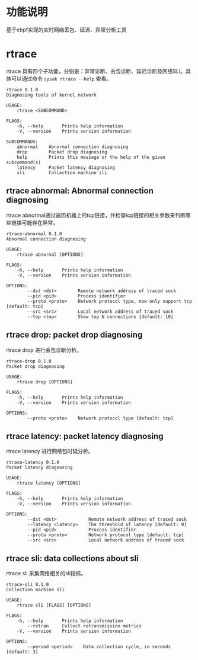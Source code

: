 # 功能说明
基于ebpf实现的实时网络丢包、延迟、异常分析工具

# rtrace

rtrace 具有四个子功能，分别是：异常诊断、丢包诊断、延迟诊断及网络SLI。具体可以通过命令 `sysak rtrace --help` 查看。

```shell
rtrace 0.1.0
Diagnosing tools of kernel network

USAGE:
    rtrace <SUBCOMMAND>

FLAGS:
    -h, --help       Prints help information
    -V, --version    Prints version information

SUBCOMMANDS:
    abnormal    Abnormal connection diagnosing
    drop        Packet drop diagnosing
    help        Prints this message or the help of the given subcommand(s)
    latency     Packet latency diagnosing
    sli         Collection machine sli

```

## rtrace abnormal: Abnormal connection diagnosing

rtrace abnormal通过遍历机器上的tcp链接，并检查tcp链接的相关参数来判断哪些链接可能存在异常。

```shell
rtrace-abnormal 0.1.0
Abnormal connection diagnosing

USAGE:
    rtrace abnormal [OPTIONS]

FLAGS:
    -h, --help       Prints help information
    -V, --version    Prints version information

OPTIONS:
        --dst <dst>        Remote network address of traced sock
        --pid <pid>        Process identifier
        --proto <proto>    Network protocol type, now only support tcp [default: tcp]
        --src <src>        Local network address of traced sock
        --top <top>        Show top N connections [default: 10]
```

## rtrace drop: packet drop diagnosing

rtrace drop 进行丢包诊断分析。

```
rtrace-drop 0.1.0
Packet drop diagnosing

USAGE:
    rtrace drop [OPTIONS]

FLAGS:
    -h, --help       Prints help information
    -V, --version    Prints version information

OPTIONS:
        --proto <proto>    Network protocol type [default: tcp]
```


## rtrace latency: packet latency diagnosing

rtrace latency 进行网络包时延分析。

```
rtrace-latency 0.1.0
Packet latency diagnosing

USAGE:
    rtrace latency [OPTIONS]

FLAGS:
    -h, --help       Prints help information
    -V, --version    Prints version information

OPTIONS:
        --dst <dst>            Remote network address of traced sock
        --latency <latency>    The threshold of latency [default: 0]
        --pid <pid>            Process identifier
        --proto <proto>        Network protocol type [default: tcp]
        --src <src>            Local network address of traced sock
```

## rtrace sli: data collections about sli

rtrace sli 采集网络相关的sli指标。

```
rtrace-sli 0.1.0
Collection machine sli

USAGE:
    rtrace sli [FLAGS] [OPTIONS]

FLAGS:
    -h, --help       Prints help information
        --retran     Collect retransmission metrics
    -V, --version    Prints version information

OPTIONS:
        --period <period>    Data collection cycle, in seconds [default: 3]
```